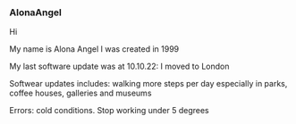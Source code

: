 ### AlonaAngel
<p>Hi<br>
<P>My name is Alona Angel I was created in 1999<br>
<p>My last software update was at 10.10.22: I moved to London<br>
<p>Softwear updates includes: walking more steps per day especially in parks, coffee houses, galleries and museums<br>
<P>Errors: cold conditions. Stop working under 5 degrees<br>
<p>
